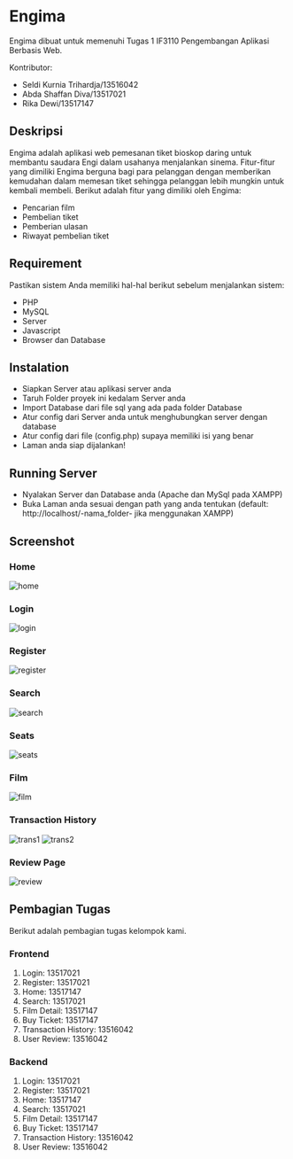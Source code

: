 # Engima
Engima dibuat untuk memenuhi Tugas 1 IF3110 Pengembangan Aplikasi Berbasis Web.

Kontributor:
* Seldi Kurnia Trihardja/13516042
* Abda Shaffan Diva/13517021
* Rika Dewi/13517147
## Deskripsi 
Engima adalah aplikasi web pemesanan tiket bioskop daring untuk membantu saudara Engi dalam usahanya menjalankan sinema.
Fitur-fitur yang dimiliki Engima berguna bagi para pelanggan dengan memberikan kemudahan dalam memesan tiket sehingga pelanggan lebih mungkin untuk kembali membeli.
Berikut adalah fitur yang dimiliki oleh Engima:
* Pencarian film
* Pembelian tiket
* Pemberian ulasan
* Riwayat pembelian tiket
 
## Requirement
Pastikan sistem Anda memiliki hal-hal berikut sebelum menjalankan sistem:
* PHP 
* MySQL
* Server
* Javascript
* Browser dan Database

## Instalation
* Siapkan Server atau aplikasi server anda
* Taruh Folder proyek ini kedalam Server anda
* Import Database dari file sql yang ada pada folder Database
* Atur config dari Server anda untuk menghubungkan server dengan database
* Atur config dari file (config.php) supaya memiliki isi yang benar
* Laman anda siap dijalankan!

## Running Server
* Nyalakan Server dan Database anda (Apache dan MySql pada XAMPP)
* Buka Laman anda sesuai dengan path yang anda tentukan (default: http://localhost/-nama_folder- jika menggunakan XAMPP)

## Screenshot
### Home
![home](./Screenshots/home.jpg)
### Login
![login](./Screenshots/login.png)
### Register
![register](./Screenshots/register.png)
### Search
![search](./Screenshots/search.jpg)
### Seats
![seats](./Screenshots/seat.jpg)
### Film
![film](./Screenshots/film.jpg)
### Transaction History
![trans1](./Screenshots/TransHistory1.png)
![trans2](./Screenshots/TransHistory2.png)
### Review Page
![review](./Screenshots/Review.png)


## Pembagian Tugas
Berikut adalah pembagian tugas kelompok kami.
### Frontend
1. Login: 13517021
2. Register: 13517021
3. Home: 13517147
4. Search: 13517021
5. Film Detail: 13517147
6. Buy Ticket: 13517147
7. Transaction History: 13516042
8. User Review: 13516042

### Backend
1. Login: 13517021
2. Register: 13517021
3. Home: 13517147
4. Search: 13517021
5. Film Detail: 13517147
6. Buy Ticket: 13517147
7. Transaction History: 13516042
8. User Review: 13516042
